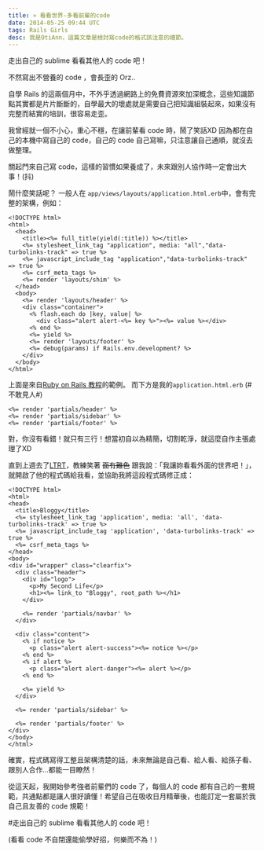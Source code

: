 ```yaml
---
title: » 看看世界-多看前輩的code
date: 2014-05-25 09:44 UTC
tags: Rails Girls
desc: 我是OtiAnn，這篇文章是檢討寫code的格式該注意的禮節。
---
```


走出自己的 sublime 看看其他人的 code 吧！

不然寫出不營養的 code ，會長歪的 Orz..


自學 Rails 的這兩個月中，不外乎透過網路上的免費資源來加深概念，這些知識節點其實都是片片斷斷的，自學最大的壞處就是需要自己把知識組裝起來，如果沒有完整而結實的培訓，很容易走歪。

我曾經就一個不小心，重心不穩，在讓前輩看 code 時，鬧了笑話XD 因為都在自己的本機中寫自己的 code，自己的 code 自己寫嘛，只注意讓自己通順，就沒去做整理。

關起門來自己寫 code，這樣的習慣如果養成了，未來跟別人協作時一定會出大事！(抖)

鬧什麼笑話呢？
一般人在 `app/views/layouts/application.html.erb`中，會有完整的架構，例如：

~~~erb
<!DOCTYPE html>
<html>
  <head>
    <title><%= full_title(yield(:title)) %></title>
    <%= stylesheet_link_tag "application", media: "all","data-turbolinks-track" => true %>
    <%= javascript_include_tag "application","data-turbolinks-track" => true %>
    <%= csrf_meta_tags %>
    <%= render 'layouts/shim' %>
  </head>
  <body>
    <%= render 'layouts/header' %>
    <div class="container">
      <% flash.each do |key, value| %>
        <div class="alert alert-<%= key %>"><%= value %></div>
      <% end %>
      <%= yield %>
      <%= render 'layouts/footer' %>
      <%= debug(params) if Rails.env.development? %>
    </div>
  </body>
</html>
~~~

上面是來自[Ruby on Rails 教程](http://railstutorial-china.org/)的範例。
而下方是我的`application.html.erb` (#不敢見人#)

~~~erb
<%= render 'partials/header' %>
<%= render 'partials/sidebar' %>
<%= render 'partials/footer' %>
~~~

對，你沒有看錯！就只有三行！想當初自以為精簡，切割乾淨，就這麼自作主張處理了XD

直到上週去了[LTRT](http://ltrt.kktix.cc/)，教練笑著 ~~面有難色~~ 跟我說：「我讓妳看看外面的世界吧！」，就開啟了他的程式碼給我看，並協助我將這段程式碼修正成：

~~~erb
<!DOCTYPE html>
<html>
<head>
  <title>Bloggy</title>
  <%= stylesheet_link_tag 'application', media: 'all', 'data-turbolinks-track' => true %>
  <%= javascript_include_tag 'application', 'data-turbolinks-track' => true %>
  <%= csrf_meta_tags %>
</head>
<body>
<div id="wrapper" class="clearfix">
  <div class="header">
    <div id="logo">
      <p>My Second Life</p>
      <h1><%= link_to "Bloggy", root_path %></h1>
    </div>

    <%= render 'partials/navbar' %>
  </div>

  <div class="content">
    <% if notice %>
      <p class="alert alert-success"><%= notice %></p>
    <% end %>
    <% if alert %>
      <p class="alert alert-danger"><%= alert %></p>
    <% end %>

    <%= yield %>
  </div>

  <%= render 'partials/sidebar' %>

  <%= render 'partials/footer' %>
</div>
</body>
</html>
~~~

確實，程式碼寫得工整且架構清楚的話，未來無論是自己看、給人看、給孫子看、跟別人合作...都能一目瞭然！

從這天起，我開始參考強者前輩們的 code 了，每個人的 code 都有自己的一套規範，共通點都是讓人很好讀懂！希望自己在吸收日月精華後，也能訂定一套屬於我自己且友善的 code 規範！

#走出自己的 sublime 看看其他人的 code 吧！

(看看 code 不自閉還能偷學好招，何樂而不為！)